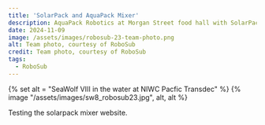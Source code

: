 ```yaml
---
title: 'SolarPack and AquaPack Mixer'
description: AquaPack Robotics at Morgan Street food hall with SolarPack 2024
date: 2024-11-09
image: /assets/images/robosub-23-team-photo.png
alt: Team photo, courtesy of RoboSub
credit: Team photo, courtesy of RoboSub
tags:
  - RoboSub
---
```


{% set alt = "SeaWolf VIII in the water at NIWC Pacfic Transdec" %}
{% image "/assets/images/sw8_robosub23.jpg", alt, alt %}

Testing the solarpack mixer website. 




